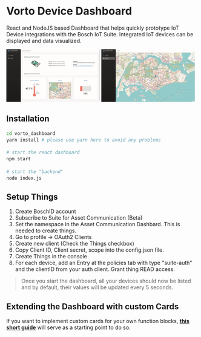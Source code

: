 # Vorto Device Dashboard
React and NodeJS based Dashboard that helps quickly prototype IoT Device integrations with the Bosch IoT Suite. 
Integrated IoT devices can be displayed and data visualized.


<img src="./assets/deviceDashboard.png" width="49%"/> <img src="./assets/locatePage.png" width="49%"/>

## Installation
```bash
cd vorto_dashboard
yarn install # please use yarn here to avoid any problems

# start the react dashboard
npm start

# start the "backend"
node index.js
```

## Setup Things
1. Create BoschID account
1. Subscribe to Suite for Asset Communication (Beta)
1. Set the namespace in the Asset Communication Dashbard. This is needed to create things.
1. Go to profile -> OAuth2 Clients
1. Create new client (Check the Things checkbox)
1. Copy Client ID, Client secret, scope into the config.json file.
1. Create Things in the console
1. For each device, add an Entry at the policies tab with type "suite-auth" and the clientID from your auth client. Grant thing READ access.

> Once you start the dashboard, all your devices should now be listed and by default, their values will be updated every 5 seconds.


## Extending the Dashboard with custom Cards
If you want to implement custom cards for your own function blocks, [**this short guide**](./extending.md) will serve as a starting point to do so.
